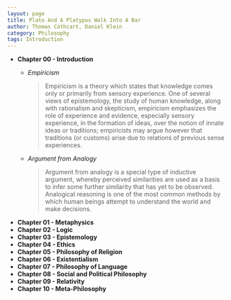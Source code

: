 ```yaml
---
layout: page
title: Plato And A Platypus Walk Into A Bar
author: Thomas Cathcart, Daniel Klein
category: Philosophy
tags: Introduction
---
```


- **Chapter 00 - Introduction**
    - *Empiricism*

        > Empiricism is a theory which states that knowledge comes only or primarily from sensory experience. One of several views of epistemology, the study of human knowledge, along with rationalism and skepticism, empiricism emphasizes the role of experience and evidence, especially sensory experience, in the formation of ideas, over the notion of innate ideas or traditions; empiricists may argue however that traditions (or customs) arise due to relations of previous sense experiences.

    - *Argument from Analogy*

        > Argument from analogy is a special type of inductive argument, whereby perceived similarities are used as a basis to infer some further similarity that has yet to be observed. Analogical reasoning is one of the most common methods by which human beings attempt to understand the world and make decisions.
- **Chapter 01 - Metaphysics**
- **Chapter 02 - Logic**
- **Chapter 03 - Epistemology**
- **Chapter 04 - Ethics**
- **Chapter 05 - Philosophy of Religion**
- **Chapter 06 - Existentialism**
- **Chapter 07 - Philosophy of Language**
- **Chapter 08 - Social and Political Philosophy**
- **Chapter 09 - Relativity**
- **Chapter 10 - Meta-Philosophy**
